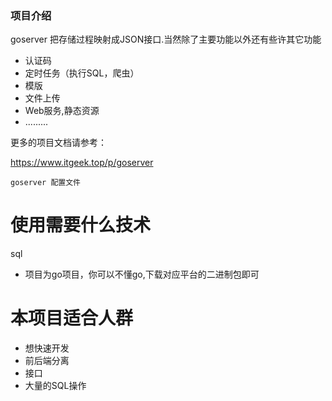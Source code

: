 
###  项目介绍
goserver 把存储过程映射成JSON接口.当然除了主要功能以外还有些许其它功能
* 认证码 
* 定时任务（执行SQL，爬虫） 
* 模版
* 文件上传
* Web服务,静态资源
* .........

更多的项目文档请参考：

https://www.itgeek.top/p/goserver

```angular2html
goserver 配置文件
``` 
 

# 使用需要什么技术
 sql
* 项目为go项目，你可以不懂go,下载对应平台的二进制包即可

# 本项目适合人群
* 想快速开发
* 前后端分离
* 接口
* 大量的SQL操作
 
